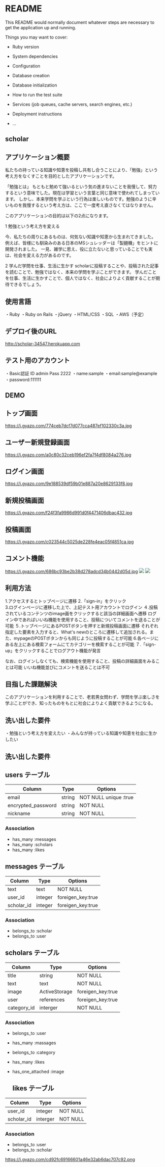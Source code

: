 # README

This README would normally document whatever steps are necessary to get the
application up and running.

Things you may want to cover:

* Ruby version

* System dependencies

* Configuration

* Database creation

* Database initialization

* How to run the test suite

* Services (job queues, cache servers, search engines, etc.)

* Deployment instructions

* ...

## scholar

## アプリケーション概要
私たちの持っている知識や知恵を投稿し共有し合うことにより、「勉強」という考え方をなくすことを目的としたアプリケーションです。

「勉強とは」
もともと勉めて強いるという気の進まないことを我慢して、努力するという意味でした。現在は学習という言葉と同じ意味で使われてしまっています。
しかし、本来学問を学ぶという行為は楽しいものです。勉強のように辛いものを我慢するという考え方は、ここで一度考え直さなくてはなりません。

このアプリケーションの目的は以下の2点になります。

1 勉強という考え方を変える

今、私たちの周りにあるものは、何気ない知識や知恵から生まれてきました。
例えば、皆様にも馴染みのある日本のMSシュレッダーは「製麺機」をヒントに開発されました。
一見、雑学に思え、役に立たないと思っていることでも実は、社会を変える力があるのです。

2 学んだ学問を仕事、生活に生かす
scholarに投稿することや、投稿された記事を読むことで、勉強ではなく、本来の学問を学ぶことができます。
学んだことを仕事、生活に生かすことで、個人ではなく、社会によりよく貢献することが期待できるでしょう。

## 使用言語
・Ruby
・Ruby on Rails
・jQuery
・HTML/CSS
・SQL
・AWS（予定）

## デプロイ後のURL
http://scholar-34547.herokuapp.com

## テスト用のアカウント
・Basic認証 ID admin Pass 2222
・name:sample
・email:sample@example
・password:111111

## DEMO
## トップ画面
https://i.gyazo.com/774ceb7dcf7d077cca487ef102330c3a.jpg

## ユーザー新規登録画面
https://i.gyazo.com/a0c80c32ceb196ef2fa7f4df8084a276.jpg

## ログイン画面
https://i.gyazo.com/9e188539df59b01e887a20e8629133f8.jpg

## 新規投稿画面
https://i.gyazo.com/f24f3fa9986d991d0f4471406dbac432.jpg

## 投稿画面
https://i.gyazo.com/c023544c5025de228fe4eac05f4851ca.jpg

## コメント機能
https://i.gyazo.com/686bc93be2b38d278adcd34b0442d05d.jpg
![](https://i.gyazo.com/6779f85314aca1508bb86d3362887fdc.png)
![](https://i.gyazo.com/f9115bf0b062384206c6d64f5ea2f275.jpg)


## 利用方法
1.アクセスするとトップページに遷移 
2.「sign-in」をクリック  
3.ログインページに遷移した上で、上記テスト用アカウントでログイン
４.投稿されているコンテンツのimage画をクリックすると該当の詳細画面へ遷移
ログイン中であればいいね機能を使用すること、投稿についてコメントを送ることが可能
５.トップページにあるPOSTボタンを押すと新規投稿画面に遷移
それぞれ指定した要素を入力すると、What's newのところに遷移して追加される。また、mypageのPOSTボタンからも同じように投稿することが可能
6.各ページにある左上にある検索フォームにてカテゴリーを検索することが可能
７.「sign-up」をクリックすることでログアウト機能が発言

なお、ログインしなくても、検索機能を使用すること、投稿の詳細画面をみることは可能
いいね機能並びにコメントを送ることは不可

## 目指した課題解決
このアプリケーションを利用することで、老若男女問わず、学問を学ぶ楽しさを学ぶことができ、知ったものをもとに社会によりよく貢献できるようになる。

## 洗い出した要件
・勉強という考え方を変えたい
・みんなが持っている知識や知恵を社会に生かしたい

## 洗い出した要件

## users テーブル

| Column             | Type   | Options                 |
| ------------------ | ------ | ----------------------- |
| email              | string |  NOT NULL unique :true  |
| encrypted_password | string |  NOT NULL               |
| nickname           | string |  NOT NULL               |

### Association

- has_many :messages
- has_many :scholars
- has_many :likes

## messages テーブル

| Column        | Type     | Options           |
| ------------- | -------- | ----------------- |
| text          | text     |  NOT NULL         |
| user_id       | integer  | foreigen_key:true |
| scholar_id    | integer  | foreigen_key:true |

### Association

- belongs_to :scholar
- belongs_to :user

## scholars テーブル

| Column      | Type          | Options             |
| ----------- | ------------- | ------------------- |
| title       | string        |  NOT NULL           |
| text        | text          |  NOT NULL           |
| image       | ActiveStorage | foreigen_key:true   |
| user        | references    | foreigen_key:true   |
| category_id | interger      |  NOT NULL           |

### Association

- belongs_to :user
- has_many :massages
- belongs_to :category
- has_many :likes
- has_one_attached :image
  
  ## likes テーブル

| Column      | Type          | Options             |
| ----------- | ------------- | ------------------- |
| user_id     | integer       |  NOT NULL           |
| scholar_id  | interger      |  NOT NULL           |


### Association

- belongs_to :user
- belongs_to :scholar

https://i.gyazo.com/cd92fc69166601a46e32ab6dac707c92.png
